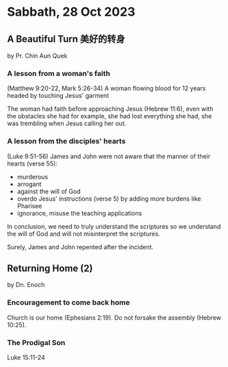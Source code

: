 # Sabbath, 28 Oct 2023
## A Beautiful Turn 美好的转身
by Pr. Chin Aun Quek
### A lesson from a woman's faith
(Matthew 9:20-22, Mark 5:26-34)
A woman flowing blood for 12 years headed by touching Jesus' garment

The woman had faith before approaching Jesus (Hebrew 11:6), even with the obstacles she had for example, she had lost everything she had, she was trembling when Jesus calling her out. 

### A lesson from the disciples' hearts 
(Luke 9:51-56)
James and John were not aware that the manner of their hearts (verse 55):
- murderous
- arrogant
- against the will of God
- overdo Jesus' instructions (verse 5) by adding more burdens like Pharisee 
- ignorance, misuse the teaching applications

In conclusion, we need to truly understand the scriptures so we understand the will of God and will not misinterpret the scriptures. 

Surely, James and John repented after the incident. 

## Returning Home (2)
by Dn. Enoch

### Encouragement to come back home
Church is our home (Ephesians 2:19). Do not forsake the assembly (Hebrew 10:25). 

### The Prodigal Son
Luke 15:11-24



